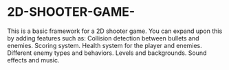 # 2D-SHOOTER-GAME-
This is a basic framework for a 2D shooter game. You can expand upon this by adding features such as:  Collision detection between bullets and enemies. Scoring system. Health system for the player and enemies. Different enemy types and behaviors. Levels and backgrounds. Sound effects and music.
